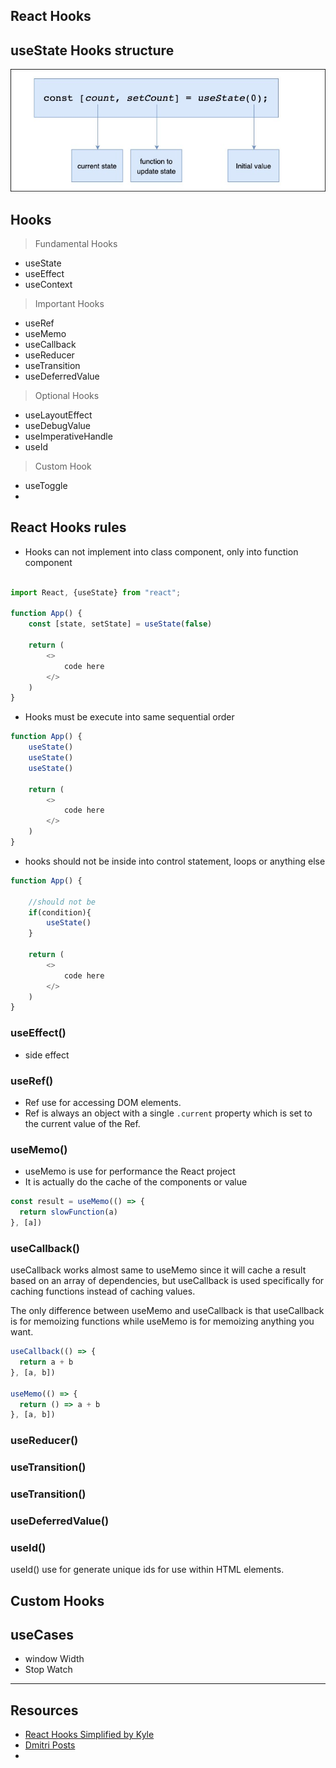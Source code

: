 ## React Hooks

## useState Hooks structure

![img](./public/useState.jpg)

## Hooks

> Fundamental Hooks
* useState
* useEffect
* useContext

> Important Hooks
* useRef
* useMemo
* useCallback
* useReducer
* useTransition
* useDeferredValue

>Optional Hooks
* useLayoutEffect
* useDebugValue
* useImperativeHandle
* useId

>Custom Hook
* useToggle
* 


## React Hooks rules

* Hooks can not implement into class component, only into function component

```js

import React, {useState} from "react";

function App() {
    const [state, setState] = useState(false)

    return (
        <>
            code here
        </>
    )
} 
```
* Hooks must be execute into same sequential order 

```js
function App() {
    useState()
    useState()
    useState()

    return (
        <>
            code here
        </>
    )
} 

```
* hooks should not be inside into control statement, loops or anything else

```js
function App() {
    
    //should not be
    if(condition){
        useState()
    }

    return (
        <>
            code here
        </>
    )
} 

```

### useEffect()

* side effect

### useRef()

* Ref use for accessing DOM elements.
* Ref is always an object with a single `.current` property which is set to the current value of the Ref.

### useMemo()

* useMemo is use for performance the React project
* It is actually do the cache of the components or value

```js
const result = useMemo(() => {
  return slowFunction(a)
}, [a])
```

### useCallback()

useCallback works almost same to useMemo since it will cache a result based on an array of dependencies, but useCallback is used specifically for caching functions instead of caching values.

The only difference between useMemo and useCallback is that useCallback is for memoizing functions while useMemo is for memoizing anything you want.

```js
useCallback(() => {
  return a + b
}, [a, b])

useMemo(() => {
  return () => a + b
}, [a, b])
```

### useReducer()
### useTransition()
### useTransition()
### useDeferredValue()

### useId()

useId() use for generate unique ids for use within HTML elements.

## Custom Hooks



## useCases

* window Width
* Stop Watch


----------
## Resources

* [React Hooks Simplified by Kyle](https://courses.webdevsimplified.com/view/courses/react-hooks-simplified)
* [Dmitri Posts](https://dmitripavlutin.com/tag/react/)
* 

